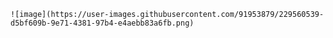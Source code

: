 	![image](https://user-images.githubusercontent.com/91953879/229560539-d5bf609b-9e71-4381-97b4-e4aebb83a6fb.png)
